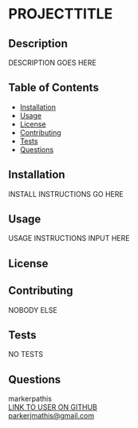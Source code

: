 
# PROJECTTITLE

## Description
DESCRIPTION GOES HERE

## Table of Contents
- [Installation](#installation)
- [Usage](#usage)
- [License](#license)
- [Contributing](#contributing)
- [Tests](#tests)
- [Questions](#questions)

## Installation
INSTALL INSTRUCTIONS GO HERE

## Usage
USAGE INSTRUCTIONS INPUT HERE

## License

## Contributing
NOBODY ELSE

## Tests
NO TESTS

## Questions
markerpathis
<br />
[LINK TO USER ON GITHUB](https://github.com/markerpathis)
<br />
parkerjmathis@gmail.com
    